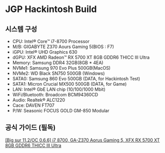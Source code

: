 # JGP Hackintosh Build


## 시스템 구성
- CPU: Intel® Core™ i7-8700 Processor
- M/B: GIGABYTE Z370 Aours Gaming 5(BIOS : F7)
- iGPU: Intel® UHD Graphics 630
- dGPU: XFX AMD Radeon™ RX 5700 XT 8GB GDDR6 THICC III Ultra
- Memory: Samsung DDR4 32GB(8GB * 4EA)
- NVMe1: Samsung 970 Evo Plus 500GB(MacOS)
- NVMe2: WD Black SN750 500GB (Windows)
- SATA0: Samsung 860 Evo 500GB (DATA, for Hackintosh Test)
- SATA1: Micron Crucial MX500 500GB (DATA, for Game)
- LAN: Intel® GbE LAN chip (10/100/1000 Mbit)
- WiFi/Bluetooth: Broadcom BCM94360CD
- Audio: Realtek® ALC1220
- Cace: DAVEN FT707
- P/W: Seasonic FOCUS GOLD GM-850 Modular


## 공식 가이드 (필독)
[ [Big sur 11.2/OC 0.6.6] i7 8700, GA-Z370 Aorus Gaming 5, XFX RX 5700 XT 8GB GDDR6 THICC III Ultra ](https://jgpark.kr/685)
